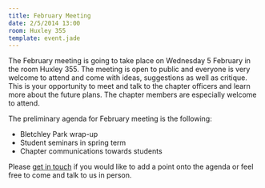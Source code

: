 ```yaml
---
title: February Meeting
date: 2/5/2014 13:00
room: Huxley 355
template: event.jade
---
```

The February meeting is going to take place on Wednesday 5 February in
the room Huxley 355. The meeting is open to public and everyone is very
welcome to attend and come with ideas, suggestions as well as critique.
This is your opportunity to meet and talk to the chapter officers and
learn more about the future plans. The chapter members are especially
welcome to attend.

<span class="more"></span>

The preliminary agenda for February meeting is the following:

* Bletchley Park wrap-up
* Student seminars in spring term
* Chapter communications towards students

Please [get in touch](mailto:acm@imperial.ac.uk) if you would like to
add a point onto the agenda or feel free to come and talk to us in
person.
